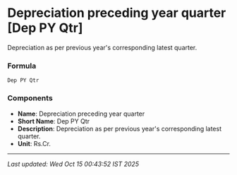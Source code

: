 # Depreciation preceding year quarter [Dep PY Qtr]
Depreciation as per previous year's corresponding latest quarter.

### Formula
```text
Dep PY Qtr
```


### Components
- **Name**: Depreciation preceding year quarter
- **Short Name**: Dep PY Qtr
- **Description**: Depreciation as per previous year's corresponding latest quarter.
- **Unit**: Rs.Cr.

---
*Last updated: Wed Oct 15 00:43:52 IST 2025*

